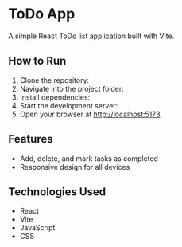 # ToDo App

A simple React ToDo list application built with Vite.

## How to Run

1. Clone the repository:
2. Navigate into the project folder:
3. Install dependencies:
4. Start the development server:
5. Open your browser at [http://localhost:5173](http://localhost:5173)

## Features

- Add, delete, and mark tasks as completed
- Responsive design for all devices

## Technologies Used

- React
- Vite
- JavaScript
- CSS


